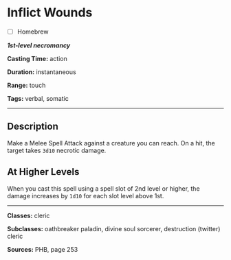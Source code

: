 # Inflict Wounds

- [ ] Homebrew

***1st-level necromancy***

**Casting Time:** action

**Duration:** instantaneous

**Range:** touch

**Tags:** verbal, somatic

---

## Description
Make a Melee Spell Attack against a creature you can reach.
On a hit, the target takes `3d10` necrotic damage.

## At Higher Levels
When you cast this spell using a spell slot of 2nd level or higher, the damage increases by `1d10` for each slot level above 1st.

---

**Classes:** cleric

**Subclasses:** oathbreaker paladin, divine soul sorcerer, destruction (twitter) cleric

**Sources:** PHB, page 253
